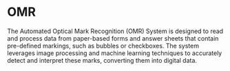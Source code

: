 # OMR
The Automated Optical Mark Recognition (OMR) System is designed to read and process data from paper-based forms and answer sheets that contain pre-defined markings, such as bubbles or checkboxes. The system leverages image processing and machine learning techniques to accurately detect and interpret these marks, converting them into digital data.
